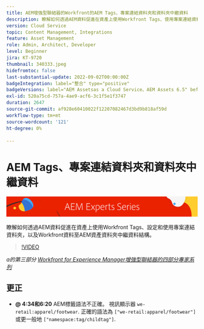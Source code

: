 ```yaml
---
title: AEM增強型聯結器的Workfront的AEM Tags、專案連結資料夾和資料夾中繼資料
description: 瞭解如何透過AEM資料促進在資產上使用Workfront Tags、使用專案連結資料夾和Workfront資料至AEM資產資料夾中繼資料結構。
version: Cloud Service
topic: Content Management, Integrations
feature: Asset Management
role: Admin, Architect, Developer
level: Beginner
jira: KT-9720
thumbnail: 340333.jpeg
hidefromtoc: false
last-substantial-update: 2022-09-02T00:00:00Z
badgeIntegration: label="整合" type="positive"
badgeVersions: label="AEM Assetsas a Cloud Service、AEM Assets 6.5" before-title="false"
exl-id: 520a75cd-757a-4ae9-acf6-3c1f5e1f3747
duration: 2647
source-git-commit: af928e60410022f12207082467d3bd9b818af59d
workflow-type: tm+mt
source-wordcount: '121'
ht-degree: 0%

---
```


# AEM Tags、專案連結資料夾和資料夾中繼資料

![AEM Experts系列](./assets/banner.png)

瞭解如何透過AEM資料促進在資產上使用Workfront Tags、設定和使用專案連結資料夾，以及Workfront資料至AEM資產資料夾中繼資料結構。

>[!VIDEO](https://video.tv.adobe.com/v/340333?quality=12&learn=on)

_a的第三部分 [Workfront for Experience Manager增強型聯結器的四部分專家系列](./overview.md)_

## 更正

+ __@ 4:34和6:20__ AEM標籤語法不正確。 視訊顯示器 `we-retail:apparel/footwear`. 正確的語法為 `["we-retail:apparel/footwear"]` 或更一般地 `["namespace:tag/childtag"]`.
